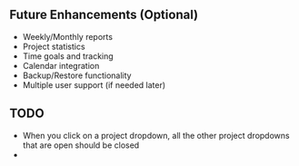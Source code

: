 ## Future Enhancements (Optional)
- Weekly/Monthly reports
- Project statistics
- Time goals and tracking
- Calendar integration
- Backup/Restore functionality
- Multiple user support (if needed later)

## TODO
- When you click on a project dropdown, all the other project dropdowns that are open should be closed
- 